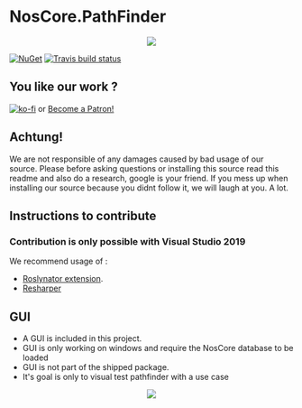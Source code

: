 # NosCore.PathFinder #

<p align="center">
  <img src="https://cdn.discordapp.com/attachments/319565884454731795/426892646288457728/N2.png"/>
</p>

[![NuGet](https://img.shields.io/nuget/v/NosCore.PathFinder.svg?style=flat-square)](https://www.nuget.org/packages/NosCore.PathFinder/)
[![Travis build status](https://travis-ci.org/NosCoreIO/NosCore.PathFinder.svg?branch=master)](https://travis-ci.org/NosCoreIO/NosCore.PathFinder)

## You like our work ? ##
[![ko-fi](https://www.ko-fi.com/img/donate_sm.png)](https://ko-fi.com/A3562BQV)
or
<a href="https://www.patreon.com/bePatron?u=6503887" data-patreon-widget-type="become-patron-button">Become a Patron!</a>

## Achtung! ##
We are not responsible of any damages caused by bad usage of our source. Please before asking questions or installing this source read this readme and also do a research, google is your friend. If you mess up when installing our source because you didnt follow it, we will laugh at you. A lot.

## Instructions to contribute ##

### Contribution is only possible with Visual Studio 2019 ###
We recommend usage of : 
* [Roslynator extension](https://github.com/JosefPihrt/Roslynator).
* [Resharper](https://www.jetbrains.com/resharper/)

## GUI ##
* A GUI is included in this project. 
* GUI is only working on windows and require the NosCore database to be loaded
* GUI is not part of the shipped package. 
* It's goal is only to visual test pathfinder with a use case 

<p align="center">
  <img src="https://media.discordapp.net/attachments/423344512866320385/699174285842972692/unknown.png"/>
</p>
